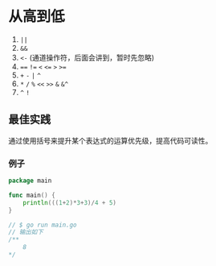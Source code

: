 # 从高到低
1. `||`
2. `&&`
3. `<-` (通道操作符，后面会讲到，暂时先忽略)
4. `==` `!=` `<` `<=` `>` `>=`
5. `+` `-` `|` `^`
6. `*` `/` `%` `<<` `>>` `&` `&^`
7. `^` `!`

## 最佳实践
通过使用括号来提升某个表达式的运算优先级，提高代码可读性。

### 例子
```go
package main

func main() {
	println(((1+2)*3+3)/4 + 5)
}

// $ go run main.go
// 输出如下 
/**
    8
*/
```